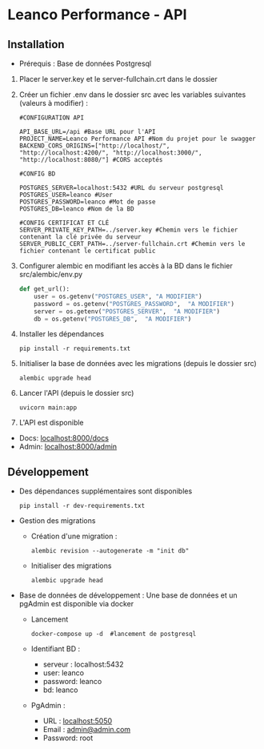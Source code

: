 # Leanco Performance - API

## Installation
 
- Prérequis : Base de données Postgresql

1. Placer le server.key et le server-fullchain.crt dans le dossier


2. Créer un fichier .env dans le dossier src avec les variables suivantes (valeurs à modifier) :

    ```dotenv
    #CONFIGURATION API
    
    API_BASE_URL=/api #Base URL pour l'API
    PROJECT_NAME=Leanco Performance API #Nom du projet pour le swagger
    BACKEND_CORS_ORIGINS=["http://localhost/", "http://localhost:4200/", "http://localhost:3000/", "http://localhost:8080/"] #CORS acceptés
    
    #CONFIG BD
    
    POSTGRES_SERVER=localhost:5432 #URL du serveur postgresql
    POSTGRES_USER=leanco #User
    POSTGRES_PASSWORD=leanco #Mot de passe
    POSTGRES_DB=leanco #Nom de la BD
    
    #CONFIG CERTIFICAT ET CLÉ
    SERVER_PRIVATE_KEY_PATH=../server.key #Chemin vers le fichier contenant la clé privée du serveur
    SERVER_PUBLIC_CERT_PATH=../server-fullchain.crt #Chemin vers le fichier contenant le certificat public
    ```
3. Configurer alembic en modifiant les accès à la BD dans le fichier src/alembic/env.py
    ```python
    def get_url():
        user = os.getenv("POSTGRES_USER", "A MODIFIER")
        password = os.getenv("POSTGRES_PASSWORD",  "A MODIFIER")
        server = os.getenv("POSTGRES_SERVER",  "A MODIFIER")
        db = os.getenv("POSTGRES_DB",  "A MODIFIER")
    ```
   
4. Installer les dépendances
    ```shell
    pip install -r requirements.txt
    ```

5. Initialiser la base de données avec les migrations (depuis le dossier src)
    ```shell
    alembic upgrade head
    ```

6. Lancer l'API (depuis le dossier src)
    ```shell
    uvicorn main:app
    ```

7. L'API est disponible 

- Docs: [localhost:8000/docs]('http://localhost:8000/docs')
- Admin: [localhost:8000/admin]('http://localhost:8000/admin')


## Développement

- Des dépendances supplémentaires sont disponibles
    ```shell
    pip install -r dev-requirements.txt
    ```

- Gestion des migrations
  * Création d'une migration : 
    ```shell
    alembic revision --autogenerate -m "init db"
    ```

  * Initialiser des migrations
    ```shell
    alembic upgrade head
    ```

- Base de données de développement : Une base de données et un pgAdmin est disponible via docker

  * Lancement
    ````shell
    docker-compose up -d  #lancement de postgresql
    ````
  * Identifiant BD :
    * serveur : localhost:5432 
    * user: leanco
    * password: leanco
    * bd: leanco

  * PgAdmin :
    * URL : [localhost:5050]('http://localhost:5050')
    * Email : admin@admin.com
    * Password: root



